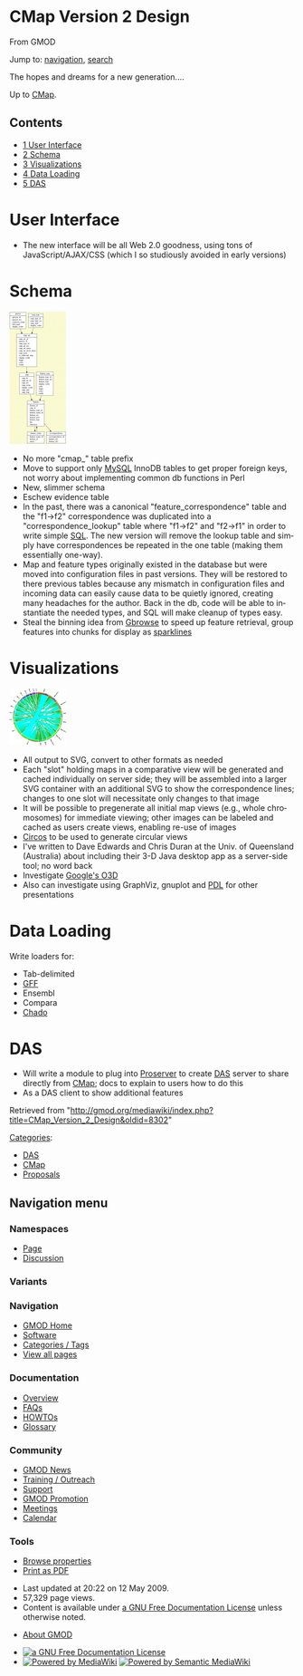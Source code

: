 <div id="mw-page-base" class="noprint">

</div>

<div id="mw-head-base" class="noprint">

</div>

<div id="content" class="mw-body" role="main">

<span id="top"></span>

<div id="mw-js-message" style="display:none;">

</div>



# <span dir="auto">CMap Version 2 Design</span>

<div id="bodyContent">

<div id="siteSub">

From GMOD

</div>

<div id="contentSub">

</div>

<div id="jump-to-nav" class="mw-jump">

Jump to: [navigation](#mw-navigation), [search](#p-search)

</div>

<div id="mw-content-text" class="mw-content-ltr" lang="en" dir="ltr">

The hopes and dreams for a new generation....

Up to [CMap](CMap.1 "CMap").

<div id="toc" class="toc">

<div id="toctitle">

## Contents

</div>

- [<span class="tocnumber">1</span> <span class="toctext">User
  Interface</span>](#User_Interface)
- [<span class="tocnumber">2</span>
  <span class="toctext">Schema</span>](#Schema)
- [<span class="tocnumber">3</span>
  <span class="toctext">Visualizations</span>](#Visualizations)
- [<span class="tocnumber">4</span> <span class="toctext">Data
  Loading</span>](#Data_Loading)
- [<span class="tocnumber">5</span>
  <span class="toctext">DAS</span>](#DAS)

</div>

# <span id="User_Interface" class="mw-headline">User Interface</span>

- The new interface will be all Web 2.0 goodness, using tons of
  JavaScript/AJAX/CSS (which I so studiously avoided in early versions)

# <span id="Schema" class="mw-headline">Schema</span>

<a href="File:Cmap_2.0_schema.png" class="image"><img
src="../mediawiki/images/thumb/b/b8/Cmap_2.0_schema.png/100px-Cmap_2.0_schema.png"
srcset="../mediawiki/images/thumb/b/b8/Cmap_2.0_schema.png/150px-Cmap_2.0_schema.png 1.5x, ../mediawiki/images/thumb/b/b8/Cmap_2.0_schema.png/200px-Cmap_2.0_schema.png 2x"
width="100" height="234" alt="Cmap 2.0 schema.png" /></a>

- No more "cmap\_" table prefix
- Move to support only [MySQL](MySQL "MySQL") InnoDB tables to get
  proper foreign keys, not worry about implementing common db functions
  in Perl
- New, slimmer schema
- Eschew evidence table
- In the past, there was a canonical "feature_correspondence" table and
  the "f1-\>f2" correspondence was duplicated into a
  "correspondence_lookup" table where "f1-\>f2" and "f2-\>f1" in order
  to write simple [SQL](Glossary#SQL "Glossary"). The new version will
  remove the lookup table and simply have correspondences be repeated in
  the one table (making them essentially one-way).
- Map and feature types originally existed in the database but were
  moved into configuration files in past versions. They will be restored
  to there previous tables because any mismatch in configuration files
  and incoming data can easily cause data to be quietly ignored,
  creating many headaches for the author. Back in the db, code will be
  able to instantiate the needed types, and SQL will make cleanup of
  types easy.
- Steal the binning idea from
  <a href="http://genome.cshlp.org/content/12/10/1599.full"
  class="external text" rel="nofollow">Gbrowse</a> to speed up feature
  retrieval, group features into chunks for display as
  <a href="http://en.wikipedia.org/wiki/Sparkline" class="external text"
  rel="nofollow">sparklines</a>

# <span id="Visualizations" class="mw-headline">Visualizations</span>

<a href="File:CMap_circos.png" class="image"><img
src="../mediawiki/images/thumb/d/da/CMap_circos.png/100px-CMap_circos.png"
srcset="../mediawiki/images/thumb/d/da/CMap_circos.png/150px-CMap_circos.png 1.5x, ../mediawiki/images/thumb/d/da/CMap_circos.png/200px-CMap_circos.png 2x"
width="100" height="100" alt="CMap circos.png" /></a>

- All output to SVG, convert to other formats as needed
- Each "slot" holding maps in a comparative view will be generated and
  cached individually on server side; they will be assembled into a
  larger SVG container with an additional SVG to show the correspondence
  lines; changes to one slot will necessitate only changes to that image
- It will be possible to pregenerate all initial map views (e.g., whole
  chromosomes) for immediate viewing; other images can be labeled and
  cached as users create views, enabling re-use of images
- <a href="http://mkweb.bcgsc.ca/circos" class="external text"
  rel="nofollow">Circos</a> to be used to generate circular views
- I've written to Dave Edwards and Chris Duran at the Univ. of
  Queensland (Australia) about including their 3-D Java desktop app as a
  server-side tool; no word back
- Investigate
  <a href="http://code.google.com/apis/o3d/" class="external text"
  rel="nofollow">Google's O3D</a>
- Also can investigate using GraphViz, gnuplot and
  <a href="http://pdl.perl.org/" class="external text"
  rel="nofollow">PDL</a> for other presentations

# <span id="Data_Loading" class="mw-headline">Data Loading</span>

Write loaders for:

- Tab-delimited
- [GFF](GFF "GFF")
- Ensembl
- Compara
- <a href="Chado" class="mw-redirect" title="Chado">Chado</a>

# <span id="DAS" class="mw-headline">DAS</span>

- Will write a module to plug into
  <a href="http://www.sanger.ac.uk/Software/analysis/proserver/"
  class="external text" rel="nofollow">Proserver</a> to create
  <a href="DAS" class="mw-redirect" title="DAS">DAS</a> server to share
  directly from [CMap](CMap.1 "CMap"); docs to explain to users how to
  do this
- As a DAS client to show additional features

</div>

<div class="printfooter">

Retrieved from
"<http://gmod.org/mediawiki/index.php?title=CMap_Version_2_Design&oldid=8302>"

</div>

<div id="catlinks" class="catlinks">

<div id="mw-normal-catlinks" class="mw-normal-catlinks">

[Categories](Special:Categories "Special:Categories"):

- [DAS](Category:DAS "Category:DAS")
- [CMap](Category:CMap "Category:CMap")
- [Proposals](Category:Proposals "Category:Proposals")

</div>

</div>

<div class="visualClear">

</div>

</div>

</div>

<div id="mw-navigation">

## Navigation menu

<div id="mw-head">



<div id="left-navigation">

<div id="p-namespaces" class="vectorTabs" role="navigation"
aria-labelledby="p-namespaces-label">

### Namespaces

- <span id="ca-nstab-main"><a href="CMap_Version_2_Design" accesskey="c"
  title="View the content page [c]">Page</a></span>
- <span id="ca-talk"><a
  href="http://gmod.org/mediawiki/index.php?title=Talk:CMap_Version_2_Design&amp;action=edit&amp;redlink=1"
  accesskey="t"
  title="Discussion about the content page [t]">Discussion</a></span>

</div>

<div id="p-variants" class="vectorMenu emptyPortlet" role="navigation"
aria-labelledby="p-variants-label">

### 

### Variants[](#)

<div class="menu">

</div>

</div>

</div>

<div id="right-navigation">





</div>



</div>

</div>

</div>

<div id="mw-panel">

<div id="p-logo" role="banner">

<a href="Main_Page"
style="background-image: url(../images/GMOD-cogs.png);"
title="Visit the main page"></a>

</div>

<div id="p-Navigation" class="portal" role="navigation"
aria-labelledby="p-Navigation-label">

### Navigation

<div class="body">

- <span id="n-GMOD-Home">[GMOD Home](Main_Page)</span>
- <span id="n-Software">[Software](GMOD_Components)</span>
- <span id="n-Categories-.2F-Tags">[Categories /
  Tags](Categories)</span>
- <span id="n-View-all-pages">[View all pages](Special:AllPages)</span>

</div>

</div>

<div id="p-Documentation" class="portal" role="navigation"
aria-labelledby="p-Documentation-label">

### Documentation

<div class="body">

- <span id="n-Overview">[Overview](Overview)</span>
- <span id="n-FAQs">[FAQs](Category:FAQ)</span>
- <span id="n-HOWTOs">[HOWTOs](Category:HOWTO)</span>
- <span id="n-Glossary">[Glossary](Glossary)</span>

</div>

</div>

<div id="p-Community" class="portal" role="navigation"
aria-labelledby="p-Community-label">

### Community

<div class="body">

- <span id="n-GMOD-News">[GMOD News](GMOD_News)</span>
- <span id="n-Training-.2F-Outreach">[Training /
  Outreach](Training_and_Outreach)</span>
- <span id="n-Support">[Support](Support)</span>
- <span id="n-GMOD-Promotion">[GMOD Promotion](GMOD_Promotion)</span>
- <span id="n-Meetings">[Meetings](Meetings)</span>
- <span id="n-Calendar">[Calendar](Calendar)</span>

</div>

</div>

<div id="p-tb" class="portal" role="navigation"
aria-labelledby="p-tb-label">

### Tools

<div class="body">


- <span id="t-smwbrowselink"><a href="Special:Browse/CMap_Version_2_Design" rel="smw-browse">Browse
  properties</a></span>
- <span id="t-pdf">[Print as
  PDF](http://gmod.org/mediawiki/index.php?title=Special:PdfPrint&page=CMap_Version_2_Design)</span>

</div>

</div>

</div>

</div>

<div id="footer" role="contentinfo">

- <span id="footer-info-lastmod">Last updated at 20:22 on 12 May
  2009.</span>
- <span id="footer-info-viewcount">57,329 page views.</span>
- <span id="footer-info-copyright">Content is available under
  <a href="http://www.gnu.org/licenses/fdl-1.3.html" class="external"
  rel="nofollow">a GNU Free Documentation License</a> unless otherwise
  noted.</span>

<!-- -->

- <span id="footer-places-about">[About
  GMOD](GMOD:About "GMOD:About")</span>

<!-- -->

- <span id="footer-copyrightico">[<img src="http://www.gnu.org/graphics/gfdl-logo-small.png" width="88"
  height="31" alt="a GNU Free Documentation License" />](http://www.gnu.org/licenses/fdl-1.3.html)</span>
- <span id="footer-poweredbyico">[<img
  src="../mediawiki/skins/common/images/poweredby_mediawiki_88x31.png"
  width="88" height="31" alt="Powered by MediaWiki" />](http://www.mediawiki.org/)
  [<img
  src="../mediawiki/extensions/SemanticMediaWiki/resources/images/smw_button.png"
  width="88" height="31" alt="Powered by Semantic MediaWiki" />](https://www.semantic-mediawiki.org/wiki/Semantic_MediaWiki)</span>

<div style="clear:both">

</div>

</div>
